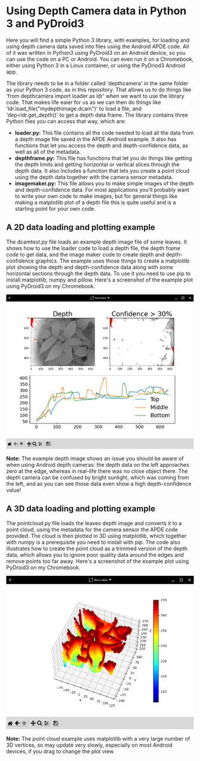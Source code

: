 # Using Depth Camera data in Python 3 and PyDroid3

Here you will find a simple Python 3 library, with examples, for loading and using depth camera data saved into files using the Android APDE code. All of it was written in Python3 using PyDroid3 on an Android device, so you can use the code on a PC or Android. You can even run it on a Chromebook, either using Python 3 in a Linux container, or using the PyDriod3 Android app.

The library needs to be in a folder called 'depthcamera' in the same folder as your Python 3 code, as in this repository. That allows us to do things like 'from depthcamera import loader as ldr' when we want to use the library code. That makes life eaier for us as we can then do things like 'ldr.load_file("mydepthimage.dcam")' to load a file, and 'dep=ldr.get_depth()' to get a depth data frame. The library contains three Python files you can access that way, which are:

* **loader.py:** This file contains all the code needed to load all the data from a depth image file saved in the APDE Android example. It also has functions that let you access the depth and depth-confidence data, as well as all of the metadata.
* **depthframe.py:** This file has functions that let you do things like getting the depth limits and getting horizontal or vertical slices through the depth data. It also includes a function that lets you create a point cloud using the depth data together with the camera sensor metadata.
* **imagemaker.py:** This file allows you to make simple images of the depth and depth-confidence data. For most applications you'll probably want to write your own code to make images, but for general things like making a matplotlib plot of a depth file this is quite useful and is a starting point for your own code.

## A 2D data loading and plotting example

The dcamtest.py file loads an example depth image file of some leaves. It shows how to use the loader code to load a depth file, the depth frame code to get data, and the image maker code to create depth and depth-confidence graphics. The example uses those things to create a matplotlib plot showing the depth and depth-confidence data along with some horizontal sections through the depth data. To use it you need to use pip to install matplotlib, numpy and pillow. Here's a screenshot of the example plot using PyDroid3 on my Chromebook.

![Screenshot of plotted 2D data in PyDroid3](./dcamtest.png)

**Note:** The example depth image shows an issue you should be aware of when using Android depth cameras: the depth data on the left approaches zero at the edge, whereas in real-life there was no close object there. The depth camera can be confused by bright sunlight, which was coming from the left, and as you can see those data even show a high depth-confidence value!

## A 3D data loading and plotting example

The pointcloud.py file loads the leaves depth image and converts it to a point cloud, using the metadata for the camera sensor the APDE code provided. The cloud is then plotted in 3D using matplotlib, which together with numpy is a prerequisite you need to install with pip. The code also illustrates how to create the point cloud as a trimmed version of the depth data, which allows you to ignore poor quality data around the edges and remove points too far away. Here's a screenshot of the example plot using PyDroid3 on my Chromebook.

![Screenshot of plotted 2D data in PyDroid3](./pointcloud.png)

**Note:**  The point cloud example uses matplotlib with a very large number of 3D vertices, so may update very slowly, especially on most Android devices, if you drag to change the plot view.
